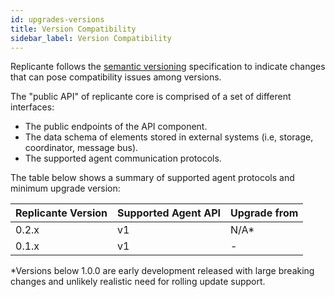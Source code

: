 ```yaml
---
id: upgrades-versions
title: Version Compatibility
sidebar_label: Version Compatibility
---
```


Replicante follows the [semantic versioning](https://semver.org/) specification to
indicate changes that can pose compatibility issues among versions.

The "public API" of replicante core is comprised of a set of different interfaces:

  * The public endpoints of the API component.
  * The data schema of elements stored in external systems (i.e, storage, coordinator, message bus).
  * The supported agent communication protocols.


The table below shows a summary of supported agent protocols and minimum upgrade version:

| Replicante Version | Supported Agent API | Upgrade from |
| ------------------ | ------------------- | ------------ |
| 0.2.x              | v1                  | N/A*         |
| 0.1.x              | v1                  | -            |

*Versions below 1.0.0 are early development released with large breaking changes and
unlikely realistic need for rolling update support.
